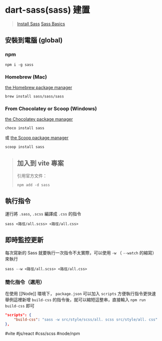 # dart-sass(sass) 建置

>[Install Sass](https://sass-lang.com/install)
>[Sass Basics](https://sass-lang.com/guide)

##  安裝到電腦 (global)
### npm
```shell
npm i -g sass
```
### Homebrew (Mac)
[the Homebrew package manager](https://brew.sh/)
```
brew install sass/sass/sass
```

### From Chocolatey or Scoop (Windows)

 [the Chocolatey package manager](https://chocolatey.org/)
```shell
choco install sass
```
或
[the Scoop package manager](https://github.com/lukesampson/scoop) 
```shell
scoop install sass
```

>## 加入到 vite 專案
>引用官方文件：
> ```shell
>npm add -d sass 
> ```

## 執行指令
運行將 `.sass`, `.scss` 編譯成 `.css` 的指令
```shell
sass <路徑/all.scss> <路徑/all.css>
```

## 即時監控更新
每次寫新的 Sass 就要執行一次指令不太實際，可以使用 `-w` （ `--watch` 的縮寫）來執行 
```shell
sass --w <路徑/all.scss> <路徑/all.css>
```

### 簡化指令（選用）
在使用 [[Node]] 環境下， `package.json` 可以加入 `scripts` 方便執行指令更快速
舉例這裡新增 `build-css` 的指令後，就可以縮短這整串，直接輸入 `npm run build-css` 即可
```json
"scripts": {
	"build-css": "sass -w src/style/scss/all. scss src/style/all. css"
},
```


#vite #js/react #css/scss #node/npm 